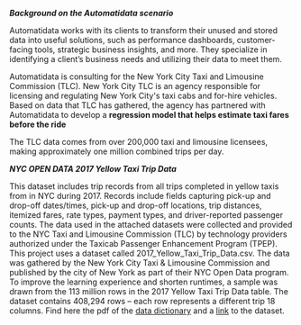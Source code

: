 _**Background on the Automatidata scenario**_

Automatidata works with its clients to transform their unused and stored data into useful solutions, such as performance dashboards, customer-facing tools, strategic business insights, and more. They specialize in identifying a client’s business needs and utilizing their data to meet them. 

Automatidata is consulting for the New York City Taxi and Limousine Commission (TLC). New York City TLC is an agency responsible for licensing and regulating New York City's taxi cabs and for-hire vehicles. Based on data that TLC has gathered, the agency has partnered with Automatidata to develop a **regression model that helps estimate taxi fares before the ride**

The TLC data comes from over 200,000 taxi and limousine licensees, making approximately one million combined trips per day. 

_**NYC OPEN DATA 2017 Yellow Taxi Trip Data**_

This dataset includes trip records from all trips completed in yellow taxis from in NYC during 2017. Records include fields capturing pick-up and drop-off dates/times, pick-up and drop-off locations, trip distances, itemized fares, rate types, payment types, and driver-reported passenger counts. The data used in the attached datasets were collected and provided to the NYC Taxi and Limousine Commission (TLC) by technology providers authorized under the Taxicab Passenger Enhancement Program (TPEP). 
This project uses a dataset called 2017_Yellow_Taxi_Trip_Data.csv. The data was gathered by the New York City Taxi & Limousine Commission and published by the city of New York as part of their NYC Open Data program. To improve the learning experience and shorten runtimes, a sample was drawn from the 113 million rows in the 2017 Yellow Taxi Trip Data table. The dataset contains 408,294 rows – each row represents a different trip 18 columns. Find here the pdf of the [data dictionary](https://github.com/Henry1269/Machine-Learning/files/14172738/data_dictionary_trip_records_yellow.pdf) and a [link](https://data.cityofnewyork.us/Transportation/2017-Yellow-Taxi-Trip-Data/biws-g3hs) to the dataset. 
